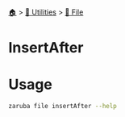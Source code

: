 <!--startTocHeader-->
[🏠](../../README.md) > [🔧 Utilities](../README.md) > [📁 File](README.md)
# InsertAfter
<!--endTocHeader-->

# Usage

<!--startCode-->
```bash
zaruba file insertAfter --help
```
<!--endCode-->

<!--startTocSubTopic-->
<!--endTocSubTopic-->